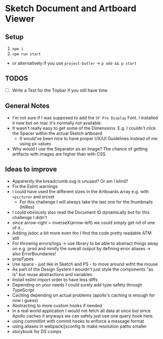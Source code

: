 # Sketch Document and Artboard Viewer

## Setup

1. `npm i`
2. `npm run start`

- or alternatively if you use `project-butler` -> `p add && p start`

## TODOS

- [ ] Write a Test for the Topbar if you still have time

## General Notes

- I'm not sure if I was supposed to add the `SF Pro Display` Font. I installed it now but on mac it's normally not available.
- It wasn't really easy to get some of the Dimensions. E.g. I couldn't click the Spacer within the actual Sketch artboard.
  - It would've been nice to have proper UX/UI Guidelines instead of me using px values
- Why would I use the Separator as an Image? The chance of getting artifacts with images are higher than with CSS.

## Ideas to improve

- Apparently the breadcrumb.svg is unused? Or am I blind?
- Fix the Eslint warnings
- I could have used the different sizes in the Artboards array e.g. with `<picture>` and srcset
  - For this challenge I will always take the last one for the thumbnails (HiRes)
- I could obviously also read the Document ID dynamically but for this challenge I didn't
- since arrow-right = inverseX(arrow-left) we could simply get rid of one of it...
- Adding jsdoc a bit more even tho I find the code pretty readable ATM still
- For throwing errors/logs -> use library to be able to abstract things away on e.g. prod and minify the overall output by defining error aliases -> also ErrorBoundaries!
- propTypes
- Use space - just like in Sketch and PS - to move around witht the mouse
- As part of the Design System I wouldn't just style the components "as is" but reuse abstractions and variables
- Install eslint import order to have less diffs
- Depending on your needs I could surely add type safety through TypeScript
- Caching depending on actual problems (apollo's caching is enough for now i guess)
- Abstracting to more custom hooks if needed
- In a real world application I would not fetch all data at once but since Apollo caches it anyways we can safely just use one query hook here.
- using commitlint with commit hooks to enforce a message format
- using aliases in webpack/jsconfig to make resolution paths smaller
- storybook for DS comps
